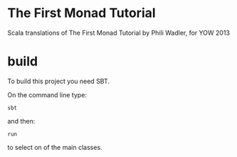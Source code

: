 # The First Monad Tutorial

Scala translations of The First Monad Tutorial by Phili Wadler, for YOW 2013

# build

To build this project you need SBT.

On the command line type:

    sbt

and then:

    run

to select on of the main classes.
